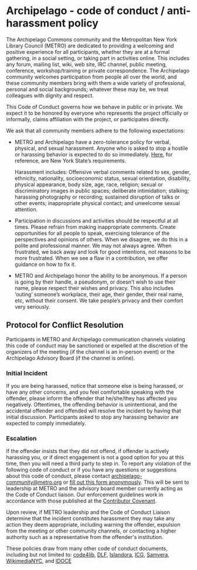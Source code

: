 # Archipelago - code of conduct / anti-harassment policy

The Archipelago Commons community and the Metropolitan New York Library Council (METRO) are dedicated to providing a welcoming and positive experience for all participants, whether they are at a formal gathering, in a social setting, or taking part in activities online. This includes any forum, mailing list, wiki, web site, IRC channel, public meeting, conference, workshop/training or private correspondence. The Archipelago community welcomes participation from people all over the world, and these community members bring with them a wide variety of professional, personal and social backgrounds; whatever these may be, we treat colleagues with dignity and respect.

This Code of Conduct governs how we behave in public or in private. We expect it to be honored by everyone who represents the project officially or informally, claims affiliation with the project, or participates directly.

We ask that all community members adhere to the following expectations:

* METRO and Archipelago have a zero-tolerance policy for verbal, physical, and sexual harassment. Anyone who is asked to stop a hostile or harassing behavior is expected to do so immediately. [Here](https://www1.nyc.gov/assets/cchr/downloads/pdf/materials/SexHarass_Factsheet-English.pdf), for reference, are New York State’s requirements.

    Harassment includes: Offensive verbal comments related to sex, gender, ethnicity, nationality, socioeconomic status, sexual orientation, disability, physical appearance, body size, age, race, religion; sexual or discriminatory images in public spaces; deliberate intimidation; stalking; harassing photography or recording; sustained disruption of talks or other events; inappropriate physical contact; and unwelcome sexual attention.

* Participation in discussions and activities should be respectful at all times. Please refrain from making inappropriate comments. Create opportunities for all people to speak, exercising tolerance of the perspectives and opinions of others. When we disagree, we do this in a polite and professional manner. We may not always agree. When frustrated, we back away and look for good intentions, not reasons to be more frustrated. When we see a flaw in a contribution, we offer guidance on how to fix it.
* METRO and Archipelago honor the ability to be anonymous. If a person is going by their handle, a pseudonym, or doesn’t wish to use their name, please respect their wishes and privacy. This also includes ‘outing’ someone’s workplace, their age, their gender, their real name, etc, without their consent. We take people’s privacy and their comfort very seriously.


## Protocol for Conflict Resolution

Participants in METRO and Archipelago communication channels violating this code of conduct may be sanctioned or expelled at the discretion of the organizers of the meeting (if the channel is an in-person event) or the Archipelago Advisory Board (if the channel is online).


### Initial Incident

If you are being harassed, notice that someone else is being harassed, or have any other concerns, and you feel comfortable speaking with the offender, please inform the offender that he/she/they has affected you negatively. Oftentimes, the offending behavior is unintentional, and the accidental offender and offended will resolve the incident by having that initial discussion. Participants asked to stop any harassing behavior are expected to comply immediately.


### Escalation

If the offender insists that they did not offend, if offender is actively harassing you, or if direct engagement is not a good option for you at this time, then you will need a third party to step in. To report any violation of the following code of conduct or if you have any questions or suggestions about this code of conduct, please contact <archipelago-community@metro.org> or [fill out this form anonymously](http://archipelago.nyc/code-of-conduct). This will be sent to leadership at METRO and the advisory board member currently acting as the Code of Conduct liaison. Our enforcement guidelines work in accordance with those published at the [Contributor Covenant](https://www.contributor-covenant.org/version/2/0/code_of_conduct). 

Upon review, if METRO leadership and the Code of Conduct Liaison determine that the incident constitutes harassment they may take any action they deem appropriate, including warning the offender, expulsion from the meeting or other community channels, or contacting a higher authority such as a representative from the offender's institution.

These policies draw from many other code of conduct documents, including but not limited to: [code4lib](https://github.com/code4lib/code-of-conduct), [DLF](https://www.diglib.org/about/code-of-conduct/), [Islandora](https://islandora.ca/codeofconduct), [ICG](https://github.com/Islandora-Collaboration-Group/icg_information/blob/master/code-of-conduct.md), [Samvera](https://wiki.lyrasis.org/display/samvera/Code+of+Conduct), [WikimediaNYC](https://meta.wikimedia.org/wiki/Wikimedia_New_York_City/Code_of_Conduct), and [IDOCE](http://www.idocde.net/pages/35)
